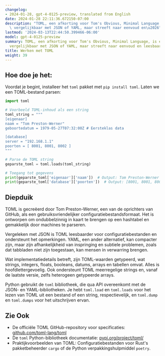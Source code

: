 ```yaml
---
changelog:
- 2024-01-28, gpt-4-0125-preview, translated from English
date: 2024-01-28 22:11:36.672150-07:00
description: "TOML, een afkorting voor Tom's Obvious, Minimal Language, is een data-serialisatieformaat\
  \ vergelijkbaar met JSON of YAML, maar streeft naar eenvoud en\u2026"
lastmod: '2024-03-13T22:44:50.399466-06:00'
model: gpt-4-0125-preview
summary: TOML, een afkorting voor Tom's Obvious, Minimal Language, is een data-serialisatieformaat
  vergelijkbaar met JSON of YAML, maar streeft naar eenvoud en leesbaarheid.
title: Werken met TOML
weight: 39
---
```


## Hoe doe je het:
Voordat je begint, installeer het `toml` pakket met `pip install toml`. Laten we een TOML-bestand parsen:

```python
import toml

# Voorbeeld TOML-inhoud als een string
toml_string = """
[eigenaar]
naam = "Tom Preston-Werner"
geboortedatum = 1979-05-27T07:32:00Z # Eersteklas data

[database]
server = "192.168.1.1"
poorten = [ 8001, 8001, 8002 ]
"""

# Parse de TOML string
geparste_toml = toml.loads(toml_string)

# Toegang tot gegevens
print(geparste_toml['eigenaar']['naam'])  # Output: Tom Preston-Werner
print(geparste_toml['database']['poorten'])  # Output: [8001, 8001, 8002]
```

## Diepduik
TOML is gecreëerd door Tom Preston-Werner, een van de oprichters van GitHub, als een gebruiksvriendelijker configuratiebestandsformaat. Het is ontworpen om ondubbelzinnig in kaart te brengen op een hashtabel en gemakkelijk door machines te parseren.

Vergeleken met JSON is TOML leesbaarder voor configuratiebestanden en ondersteunt het opmerkingen. YAML, een ander alternatief, kan compacter zijn, maar zijn afhankelijkheid van inspringing en subtiele problemen, zoals dat tabbladen niet zijn toegestaan, kan mensen in verwarring brengen.

Wat implementatiedetails betreft, zijn TOML-waarden getypeerd, wat strings, integers, floats, booleans, datums, arrays en tabellen omvat. Alles is hoofdlettergevoelig. Ook ondersteunt TOML meerregelige strings en, vanaf de laatste versie, zelfs heterogeen getypeerde arrays.

Python gebruikt de `toml` bibliotheek, die qua API overeenkomt met de JSON- en YAML-bibliotheken. Je hebt `toml.load` en `toml.loads` voor het lezen van TOML uit een bestand of een string, respectievelijk, en `toml.dump` en `toml.dumps` voor het uitschrijven ervan.

## Zie Ook
- De officiële TOML GitHub-repository voor specificaties: [github.com/toml-lang/toml](https://github.com/toml-lang/toml)
- De `toml` Python-bibliotheek documentatie: [pypi.org/project/toml/](https://pypi.org/project/toml/)
- Praktijkvoorbeelden van TOML: Configuratiebestanden voor Rust's pakketbeheerder `cargo` of de Python verpakkingshulpmiddel `poetry`.
